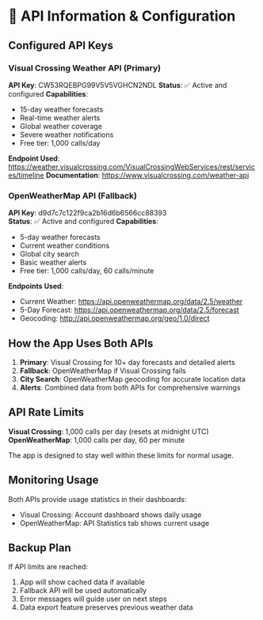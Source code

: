 # 📡 API Information & Configuration

## Configured API Keys

### Visual Crossing Weather API (Primary)
**API Key**: CW53RQEBPG99V5V5VGHCN2NDL
**Status**: ✅ Active and configured
**Capabilities**:
- 15-day weather forecasts
- Real-time weather alerts
- Global weather coverage
- Severe weather notifications
- Free tier: 1,000 calls/day

**Endpoint Used**: https://weather.visualcrossing.com/VisualCrossingWebServices/rest/services/timeline
**Documentation**: https://www.visualcrossing.com/weather-api

### OpenWeatherMap API (Fallback)
**API Key**: d9d7c7c122f9ca2b16d6b6566cc88393  
**Status**: ✅ Active and configured
**Capabilities**:
- 5-day weather forecasts
- Current weather conditions
- Global city search
- Basic weather alerts
- Free tier: 1,000 calls/day, 60 calls/minute

**Endpoints Used**:
- Current Weather: https://api.openweathermap.org/data/2.5/weather
- 5-Day Forecast: https://api.openweathermap.org/data/2.5/forecast
- Geocoding: http://api.openweathermap.org/geo/1.0/direct

## How the App Uses Both APIs

1. **Primary**: Visual Crossing for 10+ day forecasts and detailed alerts
2. **Fallback**: OpenWeatherMap if Visual Crossing fails
3. **City Search**: OpenWeatherMap geocoding for accurate location data
4. **Alerts**: Combined data from both APIs for comprehensive warnings

## API Rate Limits

**Visual Crossing**: 1,000 calls per day (resets at midnight UTC)
**OpenWeatherMap**: 1,000 calls per day, 60 per minute

The app is designed to stay well within these limits for normal usage.

## Monitoring Usage

Both APIs provide usage statistics in their dashboards:
- Visual Crossing: Account dashboard shows daily usage
- OpenWeatherMap: API Statistics tab shows current usage

## Backup Plan

If API limits are reached:
1. App will show cached data if available
2. Fallback API will be used automatically  
3. Error messages will guide user on next steps
4. Data export feature preserves previous weather data
